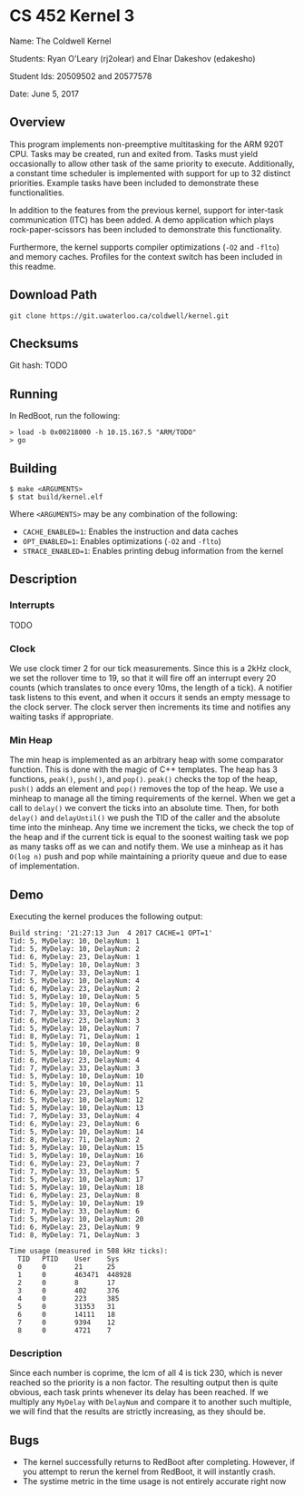 # CS 452 Kernel 3

Name: The Coldwell Kernel

Students: Ryan O'Leary (rj2olear) and Elnar Dakeshov (edakesho)

Student Ids: 20509502 and 20577578

Date: June 5, 2017


## Overview

This program implements non-preemptive multitasking for the ARM 920T CPU.
Tasks may be created, run and exited from. Tasks must yield occasionally to
allow other task of the same priority to execute. Additionally, a constant time
scheduler is implemented with support for up to 32 distinct priorities. Example
tasks have been included to demonstrate these functionalities.

In addition to the features from the previous kernel, support for inter-task
communication (ITC) has been added. A demo application which plays
rock-paper-scissors has been included to demonstrate this functionality.

Furthermore, the kernel supports compiler optimizations (`-O2` and `-flto`) and
memory caches. Profiles for the context switch has been included in this
readme.


## Download Path

    git clone https://git.uwaterloo.ca/coldwell/kernel.git


## Checksums

Git hash: TODO


## Running

In RedBoot, run the following:

    > load -b 0x00218000 -h 10.15.167.5 "ARM/TODO"
    > go


## Building

    $ make <ARGUMENTS>
    $ stat build/kernel.elf

Where `<ARGUMENTS>` may be any combination of the following:

- `CACHE_ENABLED=1`: Enables the instruction and data caches
- `OPT_ENABLED=1`: Enables optimizations (`-O2` and `-flto`)
- `STRACE_ENABLED=1`: Enables printing debug information from the kernel


## Description

### Interrupts

TODO


### Clock

We use clock timer 2 for our tick measurements. Since this is a 2kHz clock, we
set the rollover time to 19, so that it will fire off an interrupt every 20
counts (which translates to once every 10ms, the length of a tick). A notifier
task listens to this event, and when it occurs it sends an empty message to the
clock server. The clock server then increments its time and notifies any waiting
tasks if appropriate. 


### Min Heap

The min heap is implemented as an arbitrary heap with some comparator function.
This is done with the magic of C++ templates. The heap has 3 functions, 
`peak()`, `push()`, and `pop()`. `peak()` checks the top of the heap, `push()`
adds an element and `pop()` removes the top of the heap. We use a minheap to
manage all the timing requirements of the kernel. When we get a call to
`delay()` we convert the ticks into an absolute time. Then, for both `delay()`
and `delayUntil()` we push the TID of the caller and the absolute time into the
minheap. Any time we increment the ticks, we check the top of the heap and if
the current tick is equal to the soonest waiting task we pop as many tasks off
as we can and notify them. We use a minheap as it has `O(log n)` push and pop
while maintaining a priority queue and due to ease of implementation.



## Demo

Executing the kernel produces the following output:

    Build string: '21:27:13 Jun  4 2017 CACHE=1 OPT=1'
    Tid: 5, MyDelay: 10, DelayNum: 1
    Tid: 5, MyDelay: 10, DelayNum: 2
    Tid: 6, MyDelay: 23, DelayNum: 1
    Tid: 5, MyDelay: 10, DelayNum: 3
    Tid: 7, MyDelay: 33, DelayNum: 1
    Tid: 5, MyDelay: 10, DelayNum: 4
    Tid: 6, MyDelay: 23, DelayNum: 2
    Tid: 5, MyDelay: 10, DelayNum: 5
    Tid: 5, MyDelay: 10, DelayNum: 6
    Tid: 7, MyDelay: 33, DelayNum: 2
    Tid: 6, MyDelay: 23, DelayNum: 3
    Tid: 5, MyDelay: 10, DelayNum: 7
    Tid: 8, MyDelay: 71, DelayNum: 1
    Tid: 5, MyDelay: 10, DelayNum: 8
    Tid: 5, MyDelay: 10, DelayNum: 9
    Tid: 6, MyDelay: 23, DelayNum: 4
    Tid: 7, MyDelay: 33, DelayNum: 3
    Tid: 5, MyDelay: 10, DelayNum: 10
    Tid: 5, MyDelay: 10, DelayNum: 11
    Tid: 6, MyDelay: 23, DelayNum: 5
    Tid: 5, MyDelay: 10, DelayNum: 12
    Tid: 5, MyDelay: 10, DelayNum: 13
    Tid: 7, MyDelay: 33, DelayNum: 4
    Tid: 6, MyDelay: 23, DelayNum: 6
    Tid: 5, MyDelay: 10, DelayNum: 14
    Tid: 8, MyDelay: 71, DelayNum: 2
    Tid: 5, MyDelay: 10, DelayNum: 15
    Tid: 5, MyDelay: 10, DelayNum: 16
    Tid: 6, MyDelay: 23, DelayNum: 7
    Tid: 7, MyDelay: 33, DelayNum: 5
    Tid: 5, MyDelay: 10, DelayNum: 17
    Tid: 5, MyDelay: 10, DelayNum: 18
    Tid: 6, MyDelay: 23, DelayNum: 8
    Tid: 5, MyDelay: 10, DelayNum: 19
    Tid: 7, MyDelay: 33, DelayNum: 6
    Tid: 5, MyDelay: 10, DelayNum: 20
    Tid: 6, MyDelay: 23, DelayNum: 9
    Tid: 8, MyDelay: 71, DelayNum: 3

    Time usage (measured in 508 kHz ticks):
      TID   PTID    User    Sys
      0     0       21      25
      1     0       463471  448928
      2     0       8       17
      3     0       402     376
      4     0       223     385
      5     0       31353   31
      6     0       14111   18
      7     0       9394    12
      8     0       4721    7

### Description

Since each number is coprime, the lcm of all 4 is tick 230, which is never
reached so the priority is a non factor. The resulting output then is quite
obvious, each task prints whenever its delay has been reached. If we multiply
any `MyDelay` with `DelayNum` and compare it to another such multiple, we will
find that the results are strictly increasing, as they should be.


## Bugs

- The kernel successfully returns to RedBoot after completing. However, if you
  attempt to rerun the kernel from RedBoot, it will instantly crash.
- The systime metric in the time usage is not entirely accurate right now